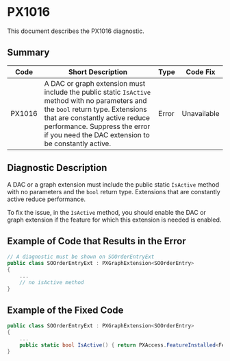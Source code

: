 # PX1016
This document describes the PX1016 diagnostic.

## Summary

| Code   | Short Description                                                                                                                      | Type                           | Code Fix    | 
| ------ | -------------------------------------------------------------------------------------------------------------------------------------- | ------------------------------ | ----------- | 
| PX1016 | A DAC or graph extension must include the public static `IsActive` method with no parameters and the `bool` return type. Extensions that are constantly active reduce performance. Suppress the error if you need the DAC extension to be constantly active. | Error | Unavailable | 

## Diagnostic Description
A DAC or a graph extension must include the public static `IsActive` method with no parameters and the `bool` return type. Extensions that are constantly active reduce performance.

To fix the issue, in the `IsActive` method, you should enable the DAC or graph extension if the feature for which this extension is needed is enabled. 

## Example of Code that Results in the Error

```C#
// A diagnostic must be shown on SOOrderEntryExt 
public class SOOrderEntryExt : PXGraphExtension<SOOrderEntry>
{
    ...
	// no isActive method
}
```

## Example of the Fixed Code

```C#
public class SOOrderEntryExt : PXGraphExtension<SOOrderEntry>
{
    ...
	public static bool IsActive() { return PXAccess.FeatureInstalled<FeaturesSet.retainage>(); }
}
```